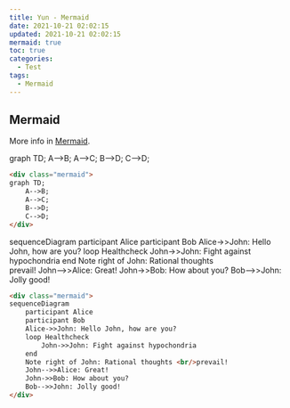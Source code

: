 ```yaml
---
title: Yun - Mermaid
date: 2021-10-21 02:02:15
updated: 2021-10-21 02:02:15
mermaid: true
toc: true
categories:
  - Test
tags:
  - Mermaid
---
```


## Mermaid

More info in [Mermaid](https://mermaid-js.github.io/mermaid/).

<div class="mermaid">
graph TD;
    A-->B;
    A-->C;
    B-->D;
    C-->D;
</div>

```html
<div class="mermaid">
graph TD;
    A-->B;
    A-->C;
    B-->D;
    C-->D;
</div>
```

<div class="mermaid">
sequenceDiagram
    participant Alice
    participant Bob
    Alice->>John: Hello John, how are you?
    loop Healthcheck
        John->>John: Fight against hypochondria
    end
    Note right of John: Rational thoughts <br/>prevail!
    John-->>Alice: Great!
    John->>Bob: How about you?
    Bob-->>John: Jolly good!
</div>

```html
<div class="mermaid">
sequenceDiagram
    participant Alice
    participant Bob
    Alice->>John: Hello John, how are you?
    loop Healthcheck
        John->>John: Fight against hypochondria
    end
    Note right of John: Rational thoughts <br/>prevail!
    John-->>Alice: Great!
    John->>Bob: How about you?
    Bob-->>John: Jolly good!
</div>
```
